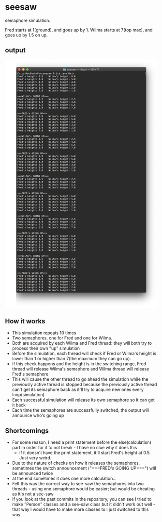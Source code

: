 # seesaw

semaphore simulation.

Fred starts at 1(ground), and goes up by 1. Wilma starts at 7(top max), and goes up by 1.5 on up.

## output

![Results](resultoutput.png)

## How it works

- This simulation repeats 10 times
- Two semaphores, one for Fred and one for Wilma.
- Both are acquired by each Wilma and Fred thread: they will both try to process their own "up" simulation
- Before the simulation, each thread will check if Fred or Wilma's height is lower than 1 or higher than 7(the maximum they can go up).
- If this check happens and the height is in the switching range, Fred thread will release Wilma's semaphore and Wilma thread will release Fred's semaphore
- This will cause the other thread to go ahead the simulation while the previously active thread is stopped because the previously active thread can't get its semaphore back as it'll try to acquire new ones every loop(simulation)
- Each successful simulation will release its own semaphore so it can get it back
- Each time the semaphores are successfully switched, the output will announce who's going up

## Shortcomings

- For some reason, I need a print statement before the else(calculation) part in order for it to not break - I have no clue why it does this
    - if it doesn't have the print statement, it'll start Fred's height at 0.5. Just very weird.
- Due to the nature of checks on how it releases the semaphores, sometimes the switch announcement ("===FRED's GOING UP===") will be announced twice
- at the end sometimes it does one more calculation...
- Felt this was the correct way to see-saw the semaphores into two threads - using one semaphore would be easier; but would be cheating as it's not a see-saw
- If you look at the past commits in the repository, you can see I tried to make "Person" classes and a see-saw class but it didn't work out well - that way I would have to make more classes to I just switched to this way
